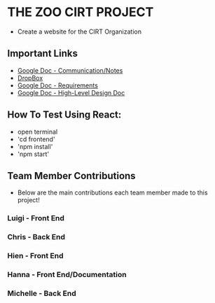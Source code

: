 # THE ZOO CIRT PROJECT
- Create a website for the CIRT Organization

## Important Links
- [Google Doc - Communication/Notes](https://docs.google.com/document/d/1mZb6neBytob7zKYHTqvUWqZxjLNS2G3Xk6GKrJPKVVI/edit?usp=sharing)
- [DropBox](https://www.dropbox.com/scl/fo/xvikjrl9ob1ukagjmxs43/AKxChc2clfhdJ03SJDHrACo?rlkey=j2s4ux0se4konjxcrfzqdkd1o&st=7gfhzz2k&dl=0)
- [Google Doc - Requirements](https://docs.google.com/document/d/1lFIXtXBgnSvL8d2HnRoLCGoNdaF_c6cdfq0GLQ3BuXE/edit?usp=sharing)
- [Google Doc - High-Level Design Doc](https://docs.google.com/document/d/1wyFex_5XaIXCU4bGs7JTG4qBH1iVAm-tuMCLuVPQKoE/edit?tab=t.0)


## How To Test Using React:
- open terminal
- 'cd frontend'
- 'npm install'
- 'npm start'

## Team Member Contributions
- Below are the main contributions each team member made to this project!

### Luigi - Front End

### Chris - Back End

### Hien - Front End

### Hanna - Front End/Documentation

### Michelle - Back End
